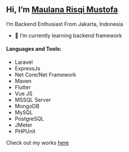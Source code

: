 ## Hi, I’m [Maulana Risqi Mustofa](https://haimaulana.my.id/)
I’m Backend Enthusiast From Jakarta, Indonesia
- 🌱 I’m currently learning backend framework
#### Languages and Tools:
  - Laravel
  - ExpressJs
  - Net Core/Net Framework 
  - Maven
  - Flutter 
  - Vue JS 
  - MSSQL Server
  - MongoDB
  - MySQL
  - PostgreSQL
  - JMeter
  - PHPUnit
 
 Check out my works [here](https://haimaulana.my.id/works)
<!---
maulanarisqimustofa/maulanarisqimustofa is a ✨ special ✨ repository because its `README.md` (this file) appears on your GitHub profile.
You can click the Preview link to take a look at your changes.
--->
